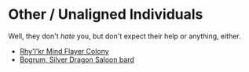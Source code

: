 # Other / Unaligned Individuals

Well, they don't _hate_ you, but don't expect their help or anything, either.

* [Rhy'l'kr Mind Flayer Colony](other/rhylkr_illithids.md)
* [Bogrum, Silver Dragon Saloon bard](other/bogrum_bard.md)